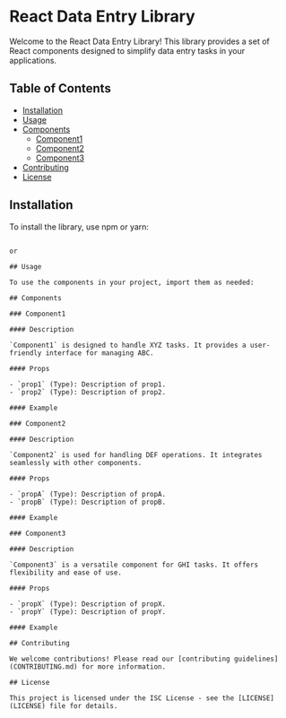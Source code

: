 # React Data Entry Library

Welcome to the React Data Entry Library! This library provides a set of React components designed to simplify data entry tasks in your applications.

## Table of Contents

- [Installation](#installation)
- [Usage](#usage)
- [Components](#components)
  - [Component1](#component1)
  - [Component2](#component2)
  - [Component3](#component3)
- [Contributing](#contributing)
- [License](#license)

## Installation

To install the library, use npm or yarn:

```

or

## Usage

To use the components in your project, import them as needed:

## Components

### Component1

#### Description

`Component1` is designed to handle XYZ tasks. It provides a user-friendly interface for managing ABC.

#### Props

- `prop1` (Type): Description of prop1.
- `prop2` (Type): Description of prop2.

#### Example

### Component2

#### Description

`Component2` is used for handling DEF operations. It integrates seamlessly with other components.

#### Props

- `propA` (Type): Description of propA.
- `propB` (Type): Description of propB.

#### Example

### Component3

#### Description

`Component3` is a versatile component for GHI tasks. It offers flexibility and ease of use.

#### Props

- `propX` (Type): Description of propX.
- `propY` (Type): Description of propY.

#### Example

## Contributing

We welcome contributions! Please read our [contributing guidelines](CONTRIBUTING.md) for more information.

## License

This project is licensed under the ISC License - see the [LICENSE](LICENSE) file for details.
```
